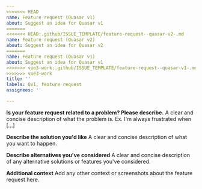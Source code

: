 ```yaml
---
<<<<<<< HEAD
name: Feature request (Quasar v1)
about: Suggest an idea for Quasar v1
=======
<<<<<<< HEAD:.github/ISSUE_TEMPLATE/feature-request--quasar-v2-.md
name: Feature request (Quasar v2)
about: Suggest an idea for Quasar v2
=======
name: Feature request (Quasar v1)
about: Suggest an idea for Quasar v1
>>>>>>> vue3-work:.github/ISSUE_TEMPLATE/feature-request--quasar-v1-.md
>>>>>>> vue3-work
title: ''
labels: Qv1, feature request
assignees: ''

---
```


**Is your feature request related to a problem? Please describe.**
A clear and concise description of what the problem is. Ex. I'm always frustrated when [...]

**Describe the solution you'd like**
A clear and concise description of what you want to happen.

**Describe alternatives you've considered**
A clear and concise description of any alternative solutions or features you've considered.

**Additional context**
Add any other context or screenshots about the feature request here.
